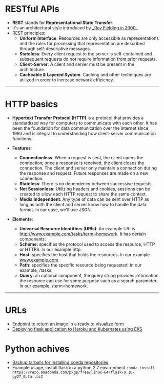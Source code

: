 # RESTful APIs
* **REST** stands for **Representational State Transfer**. 
* It's an architectural style introduced by [_Roy Fielding in 2000](https://www.ics.uci.edu/~fielding/pubs/dissertation/fielding_dissertation.pdf)_.
* REST principles: 
  * __Uniform Interface__: Resources are only accessible as representations and the rules for processing that representation are described through self-descriptive messages.
  * __Stateless__: Every client request to the server is self-contained and subsequent requests do not require information from prior requests.
  * __Client-Server__: A client and server must be present in the architecture.
  * __Cacheable & Layered System__: Caching and other techniques are utilized in order to increase network efficiency.

____________________________________________________________________________________________________________________________

# HTTP basics
* __Hypertext Transfer Protocol (HTTP)__ is a protocol that provides a standardized way for computers to communicate with each other. It has been the foundation for data communication over the internet since 1990 and is integral to understanding how client-server communication functions.

* __Features__:
  * __Connectionless__: When a request is sent, the client opens the connection; once a response is received, the client closes the connection. The client and server only maintain a connection during the response and request. Future responses are made on a new connection.
  * __Stateless__: There is no dependency between successive requests.
  * __Not Sessionless__: Utilizing headers and cookies, sessions can be created to allow each HTTP request to share the same context.
  * __Media Independent__: Any type of data can be sent over HTTP as long as both the client and server know how to handle the data format. In our case, we'll use JSON.
 
* __Elements__:
  * __Universal Resource Identifiers (URIs)__: An example URI is http://www.example.com/tasks/term=homework. It has certain components:
  * __Scheme__: specifies the protocol used to access the resource, HTTP or HTTPS. In our example http.
  * __Host__: specifies the host that holds the resources. In our example www.example.com.
  * __Path__: specifies the specific resource being requested. In our example, /tasks.
  * __Query__: an optional component, the query string provides information the resource can use for some purpose such as a search parameter. In our example, /term=homework.
_______________________________________________________________________________________________________________________
# URLs
* [Endpoint to return an image in a ready to visualize form](https://stackoverflow.com/questions/8637153/how-to-return-images-in-flask-response)
* [Deploying flask application to Heroku and Kubernates using EKS](https://github.com/sukkubm?tab=overview&from=2020-02-01&to=2020-02-29)

# Python achives
* [Backup tarballs for installing conda repositories](https://repo.anaconda.com/pkgs/free/linux-64/)
* Example usage, install flask in a python 2.7 environment
   `conda install https://repo.anaconda.com/pkgs/free/linux-64/flask-0.10-py27_0.tar.bz2`
